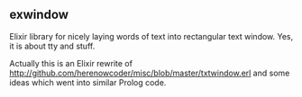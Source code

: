 ## exwindow

Elixir library for nicely laying words of text into rectangular text window.
Yes, it is about tty and stuff.

Actually this is an Elixir rewrite of 
http://github.com/herenowcoder/misc/blob/master/txtwindow.erl
and some ideas which went into similar Prolog code.
